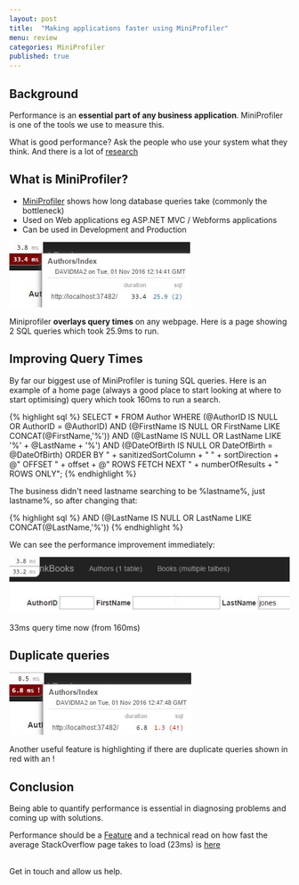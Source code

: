 ```yaml
---
layout: post
title:  "Making applications faster using MiniProfiler"
menu: review
categories: MiniProfiler
published: true
---
```

## Background
Performance is an **essential part of any business application**. MiniProfiler is one of the tools we use to measure this.

What is good performance? Ask the people who use your system what they think. And there is a lot of [research](http://stackoverflow.com/a/164290/26086)  

## What is MiniProfiler?
* [MiniProfiler](http://miniprofiler.com/) shows how long database queries take (commonly the bottleneck)
* Used on Web applications eg ASP.NET MVC / Webforms applications
* Can be used in Development and Production

![Cows](/assets/MiniProfiler_1.jpg)

Miniprofiler **overlays query times** on any webpage. Here is a page showing 2 SQL queries which took 25.9ms to run.

## Improving Query Times
By far our biggest use of MiniProfiler is tuning SQL queries. Here is an example of a home page (always a good place to start looking at where to start optimising) query which took 160ms to run a search.

{% highlight sql %}
SELECT * FROM Author 
WHERE (@AuthorID IS NULL OR AuthorID = @AuthorID)
AND (@FirstName IS NULL OR FirstName LIKE CONCAT(@FirstName,'%'))
AND (@LastName IS NULL OR LastName LIKE '%' + @LastName + '%')
AND (@DateOfBirth IS NULL OR DateOfBirth = @DateOfBirth)
ORDER BY " + sanitizedSortColumn + " " + sortDirection + @"
OFFSET " + offset + @" ROWS 
FETCH NEXT " + numberOfResults + " ROWS ONLY";
{% endhighlight %}

The business didn't need lastname searching to be %lastname%, just lastname%, so after changing that:

{% highlight sql %}
AND (@LastName IS NULL OR LastName LIKE CONCAT(@LastName,'%'))
{% endhighlight %}

We can see the performance improvement immediately:

![Cows](/assets/MiniProfiler_2.jpg)

33ms query time now (from 160ms)


## Duplicate queries

![Cows](/assets/MiniProfiler_3.jpg)

Another useful feature is highlighting if there are duplicate queries shown in red with an !


## Conclusion
Being able to quantify performance is essential in diagnosing problems and coming up with solutions.

Performance should be a [Feature](https://blog.codinghorror.com/performance-is-a-feature/) and a technical read on how fast the average StackOverflow page takes to load (23ms) is 
[here](http://nickcraver.com/blog/2016/02/17/stack-overflow-the-architecture-2016-edition/)

<br />
Get in touch and allow us help.
<br />
<br />
<br />
<br />
<br />
<br />

